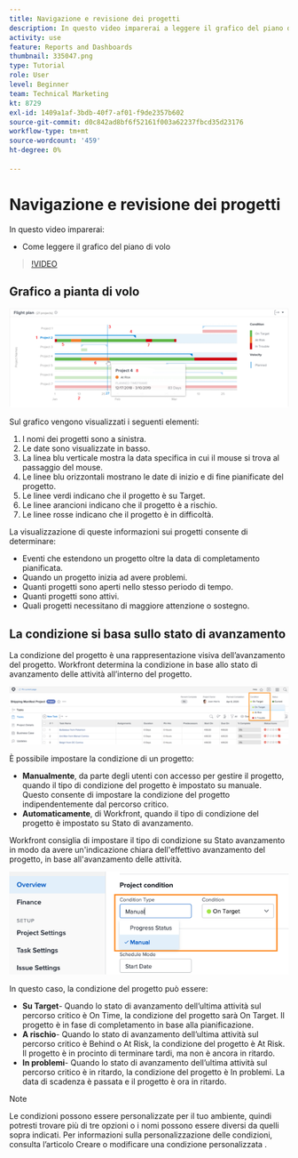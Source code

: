 ```yaml
---
title: Navigazione e revisione dei progetti
description: In questo video imparerai a leggere il grafico del piano di volo in [!DNL  Workfront].
activity: use
feature: Reports and Dashboards
thumbnail: 335047.png
type: Tutorial
role: User
level: Beginner
team: Technical Marketing
kt: 8729
exl-id: 1409a1af-3bdb-40f7-af01-f9de2357b602
source-git-commit: d0c842ad8bf6f52161f003a62237fbcd35d23176
workflow-type: tm+mt
source-wordcount: '459'
ht-degree: 0%

---
```


# Navigazione e revisione dei progetti

In questo video imparerai:

* Come leggere il grafico del piano di volo

>[!VIDEO](https://video.tv.adobe.com/v/335047/?quality=12)

## Grafico a pianta di volo

![Immagine di un grafico a piani di volo con numeri corrispondenti ai punti elenco seguenti](assets/section-2-1.png)

Sul grafico vengono visualizzati i seguenti elementi:

1. I nomi dei progetti sono a sinistra.
1. Le date sono visualizzate in basso.
1. La linea blu verticale mostra la data specifica in cui il mouse si trova al passaggio del mouse.
1. Le linee blu orizzontali mostrano le date di inizio e di fine pianificate del progetto.
1. Le linee verdi indicano che il progetto è su Target.
1. Le linee arancioni indicano che il progetto è a rischio.
1. Le linee rosse indicano che il progetto è in difficoltà.

La visualizzazione di queste informazioni sui progetti consente di determinare:

* Eventi che estendono un progetto oltre la data di completamento pianificata.
* Quando un progetto inizia ad avere problemi.
* Quanti progetti sono aperti nello stesso periodo di tempo.
* Quanti progetti sono attivi.
* Quali progetti necessitano di maggiore attenzione o sostegno.

## La condizione si basa sullo stato di avanzamento

La condizione del progetto è una rappresentazione visiva dell’avanzamento del progetto. Workfront determina la condizione in base allo stato di avanzamento delle attività all’interno del progetto.

![Immagine dei possibili stati di avanzamento](assets/section-2-2.png)

È possibile impostare la condizione di un progetto:

* **Manualmente**, da parte degli utenti con accesso per gestire il progetto, quando il tipo di condizione del progetto è impostato su manuale. Questo consente di impostare la condizione del progetto indipendentemente dal percorso critico.
* **Automaticamente**, di Workfront, quando il tipo di condizione del progetto è impostato su Stato di avanzamento.

Workfront consiglia di impostare il tipo di condizione su Stato avanzamento in modo da avere un&#39;indicazione chiara dell&#39;effettivo avanzamento del progetto, in base all&#39;avanzamento delle attività.

![Immagine dei possibili stati di avanzamento](assets/section-2-3.png)

In questo caso, la condizione del progetto può essere:

* **Su Target**- Quando lo stato di avanzamento dell’ultima attività sul percorso critico è On Time, la condizione del progetto sarà On Target. Il progetto è in fase di completamento in base alla pianificazione.
* **A rischio**- Quando lo stato di avanzamento dell’ultima attività sul percorso critico è Behind o At Risk, la condizione del progetto è At Risk. Il progetto è in procinto di terminare tardi, ma non è ancora in ritardo.
* **In problemi**- Quando lo stato di avanzamento dell’ultima attività sul percorso critico è in ritardo, la condizione del progetto è In problemi. La data di scadenza è passata e il progetto è ora in ritardo.

>[!NOTE]
>
>Le condizioni possono essere personalizzate per il tuo ambiente, quindi potresti trovare più di tre opzioni o i nomi possono essere diversi da quelli sopra indicati. Per informazioni sulla personalizzazione delle condizioni, consulta l’articolo Creare o modificare una condizione personalizzata .
